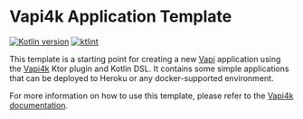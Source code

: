 # Vapi4k Application Template

[![Kotlin version](https://img.shields.io/badge/kotlin-2.1.0-red?logo=kotlin)](http://kotlinlang.org)
[![ktlint](https://img.shields.io/badge/ktlint%20code--style-%E2%9D%A4-FF4081)](https://pinterest.github.io/ktlint/)

This template is a starting point for creating a new [Vapi](https://vapi.ai) application using
the [Vapi4k](https://github.com/vapi4k/vapi4k) Ktor plugin and Kotlin DSL.
It contains some simple applications that can be deployed to
Heroku or any docker-supported environment.

For more information on how to use this template,
please refer to the [Vapi4k documentation](https://docs.vapi4k.com/).

